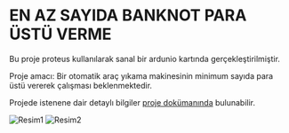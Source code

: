 # EN AZ SAYIDA BANKNOT PARA ÜSTÜ VERME
Bu proje proteus kullanılarak sanal bir ardunio kartında gerçekleştirilmiştir.

Proje amacı: Bir otomatik araç yıkama makinesinin minimum sayıda para üstü vererek çalışması beklenmektedir.

Projede istenene dair detaylı bilgiler [proje dokümanında](https://github.com/armankuyucu/ProLab2Proje2/blob/main/Programlama%20Lab.%20II%20Proje%202.pdf) bulunabilir.

![Resim1](https://user-images.githubusercontent.com/74271517/160304449-c2b8561e-f332-4a88-9c22-e1baa748dd8d.png)
![Resim2](https://user-images.githubusercontent.com/74271517/160304453-f50e002a-b472-4071-a037-7fa64e4b3118.png)
